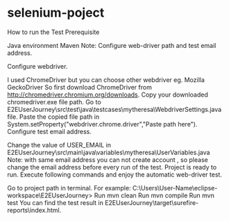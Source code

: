 # selenium-poject

How to run the Test
Prerequisite

Java environment
Maven
Note: Configure web-driver path and test email address.

Configure webdriver.

I used ChromeDriver but you can choose other webdriver eg. Mozilla GeckoDriver
So first download ChromeDriver from http://chromedriver.chromium.org/downloads.
Copy your downloaded chromedriver.exe file path.
Go to E2EUserJourney\src\test\java\testcases\mytheresa\WebdriverSettings.java file.
Paste the copied file path in System.setProperty("webdriver.chrome.driver","Paste path here").
Configure test email address.

Change the value of USER_EMAIL in E2EUserJourney\src\main\java\variables\mytheresa\UserVariables.java
Note: with same email address you can not create account , so please change the email address before every run of the test.
Project is ready to run. Execute following commands and enjoy the automatic web-driver test.

Go to project path in terminal. For example: C:\Users\User-Name\eclipse-workspace\E2EUserJourney>
Run mvn clean
Run mvn compile
Run mvn test
You can find the test result in E2EUserJourney\target\surefire-reports\index.html.
